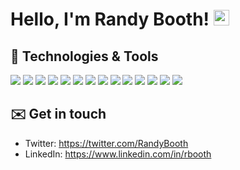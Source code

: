 # Hello, I'm Randy Booth! <img src="https://raw.githubusercontent.com/MartinHeinz/MartinHeinz/master/wave.gif" alt="" width="25px">

## 🔧 Technologies & Tools

![](https://img.shields.io/badge/Code-PHP-informational?style=flat&logo=php&logoColor=white&color=blue)
![](https://img.shields.io/badge/Code-Laravel-informational?style=flat&logo=laravel&logoColor=white&color=blue)
![](https://img.shields.io/badge/Code-JavaScript-informational?style=flat&logo=javascript&logoColor=white&color=blue)
![](https://img.shields.io/badge/Code-Vue.js-informational?style=flat&logo=vue.js&logoColor=white&color=blue)
![](https://img.shields.io/badge/Editor-VS_Code-informational?style=flat&logo=visual-studio-code&logoColor=white&color=blue)
![](https://img.shields.io/badge/Editor-PhpStorm-informational?style=flat&logo=jetbrains&logoColor=white&color=blue)
![](https://img.shields.io/badge/Shell-Zsh-informational?style=flat&logo=&logoColor=white&color=blue)
![](https://img.shields.io/badge/Tools-Adobe_Photoshop-informational?style=flat&logo=adobe-photoshop&logoColor=white&color=blue)
![](https://img.shields.io/badge/Tools-iTerm-informational?style=flat&logo=&logoColor=white&color=blue)
![](https://img.shields.io/badge/Tools-Postman-informational?style=flat&logo=postman&logoColor=white&color=blue)
![](https://img.shields.io/badge/Tools-Table_Plus-informational?style=flat&logo=&logoColor=white&color=blue)
![](https://img.shields.io/badge/OS-Mac-informational?style=flat&logo=apple&logoColor=white&color=blue)
![](https://img.shields.io/badge/Cloud-Digital_Ocean-informational?style=flat&logo=digitalocean&logoColor=white&color=blue)
![](https://img.shields.io/badge/Server-Linux-informational?style=flat&logo=linux&logoColor=white&color=blue)

## ✉️ Get in touch
- Twitter: https://twitter.com/RandyBooth
- LinkedIn: https://www.linkedin.com/in/rbooth
